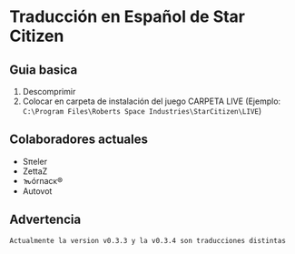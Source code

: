 # Traducción en Español de Star Citizen

## Guia basica

1) Descomprimir
2) Colocar en carpeta de instalación del juego CARPETA LIVE (Ejemplo: `C:\Program Files\Roberts Space Industries\StarCitizen\LIVE`)

## Colaboradores actuales

* Sπeler
* ZettaZ
* 𐒝órnacκ®
* Autovot

## Advertencia

```md
Actualmente la version v0.3.3 y la v0.3.4 son traducciones distintas
```

